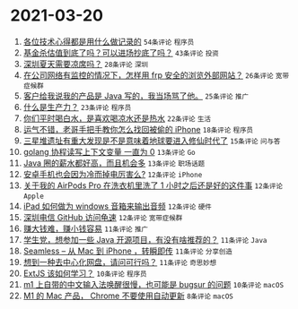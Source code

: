 # 2021-03-20

1. [各位技术心得都是用什么做记录的](https://www.v2ex.com/t/763421) `54条评论` `程序员`
1. [基金杀估值到底了吗？可以进场抄底了吗？](https://www.v2ex.com/t/763397) `43条评论` `投资`
1. [深圳夏天需要凉席吗？](https://www.v2ex.com/t/763393) `28条评论` `深圳`
1. [在公司网络有监控的情况下，怎样用 frp 安全的浏览外部网站？](https://www.v2ex.com/t/763381) `26条评论` `宽带症候群`
1. [客户给我说我的产品是 Java 写的，我当场骂了他。](https://www.v2ex.com/t/763410) `25条评论` `推广`
1. [什么是生产力？](https://www.v2ex.com/t/763426) `23条评论` `程序员`
1. [你们平时喝白水，是喜欢喝凉水还是热水](https://www.v2ex.com/t/763450) `22条评论` `生活`
1. [运气不错，老哥手把手教你怎么找回被偷的 iPhone](https://www.v2ex.com/t/763432) `18条评论` `程序员`
1. [三星堆遗址有重大发现是不是意味着地球要进入修仙时代了](https://www.v2ex.com/t/763464) `15条评论` `问与答`
1. [golang 协程读写上下文变量 一直为 0](https://www.v2ex.com/t/763452) `13条评论` `Go`
1. [Java 圈的薪水都好高，而且机会多](https://www.v2ex.com/t/763388) `13条评论` `职场话题`
1. [安卓手机也会因为冷而掉电厉害么?](https://www.v2ex.com/t/763466) `12条评论` `iPhone`
1. [关于我的 AirPods Pro 在洗衣机里洗了 1 小时之后还是好的这件事](https://www.v2ex.com/t/763444) `12条评论` `Apple`
1. [iPad 如何做为 windows 音箱来输出音频](https://www.v2ex.com/t/763407) `12条评论` `硬件`
1. [深圳电信 GitHub 访问龟速](https://www.v2ex.com/t/763377) `12条评论` `宽带症候群`
1. [赚大钱难，赚小钱容易](https://www.v2ex.com/t/763460) `11条评论` `推广`
1. [学生党，想参加一些 Java 开源项目，有没有啥推荐的？](https://www.v2ex.com/t/763434) `11条评论` `Java`
1. [Seamless – 从 Mac 到 iPhone ，转瞬即传](https://www.v2ex.com/t/763429) `11条评论` `分享创造`
1. [想到一种去中心化网盘，请问可行吗？](https://www.v2ex.com/t/763424) `11条评论` `奇思妙想`
1. [ExtJS 该如何学习？](https://www.v2ex.com/t/763383) `10条评论` `程序员`
1. [m1 上自带的中文输入法唤醒很慢，也可能是 bugsur 的问题](https://www.v2ex.com/t/763378) `10条评论` `macOS`
1. [M1 的 Mac 产品， Chrome 不要使用自动更新](https://www.v2ex.com/t/763454) `8条评论` `macOS`
